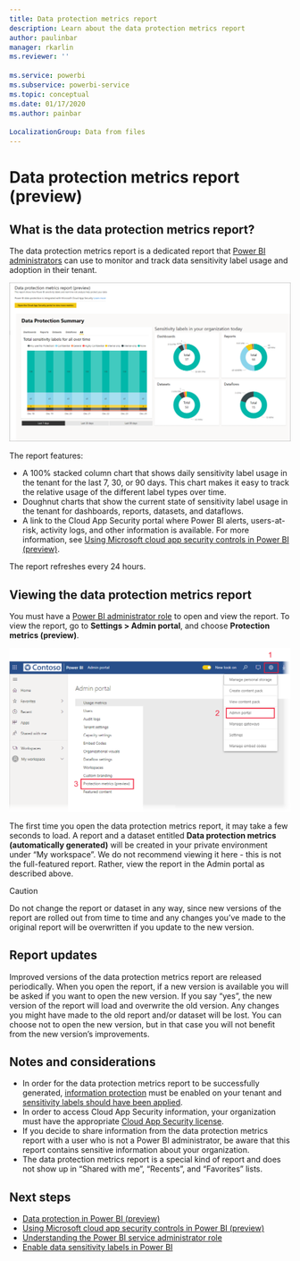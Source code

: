 ```yaml
---
title: Data protection metrics report
description: Learn about the data protection metrics report
author: paulinbar
manager: rkarlin
ms.reviewer: ''

ms.service: powerbi
ms.subservice: powerbi-service
ms.topic: conceptual
ms.date: 01/17/2020
ms.author: painbar

LocalizationGroup: Data from files
---
```

# Data protection metrics report (preview)

## What is the data protection metrics report?
The data protection metrics report is a dedicated report that [Power BI administrators](../service-admin-role.md) can use to  monitor and track data sensitivity label usage and adoption in their tenant.

![Data protection metrics report](./media/service-security-data-protection-metrics-report/protection-metrics-seven-days-1.png)
 
The report features:
* A 100% stacked column chart that shows daily sensitivity label usage in the tenant for the last 7, 30, or 90 days. This chart makes it easy to track the relative usage of the different label types over time.
* Doughnut charts that show the current state of sensitivity label usage in the tenant for dashboards, reports, datasets, and dataflows.
* A link to the Cloud App Security portal where Power BI alerts, users-at-risk, activity logs, and other information is available. For more information, see [Using Microsoft cloud app security controls in Power BI (preview)](./service-security-using-microsoft-cloud-app-security-controls.md).

The report refreshes every 24 hours.

## Viewing the data protection metrics report

You must have a [Power BI administrator role](../service-admin-role.md) to open and view the report.
To view the report, go to **Settings > Admin portal**, and choose **Protection metrics (preview)**.

![protection metrics admin portal](./media/service-security-data-protection-metrics-report/protection-metrics-admin-portal.png)
 
 
The first time you open the data protection metrics report, it may take a few seconds to load. A report and a dataset entitled **Data protection metrics (automatically generated)** will be created in your private environment under “My workspace”. We do not recommend viewing it here - this is not the full-featured report. Rather, view the report in the Admin portal as described above.

> [!CAUTION]
> Do not change the report or dataset in any way, since new versions of the report are rolled out from time to time and any changes you’ve made to the original report will be overwritten if you update to the new version.

## Report updates

Improved versions of the data protection metrics report are released periodically. When you open the report, if a new version is available you will be asked if you want to open the new version. If you say “yes”, the new version of the report will load and overwrite the old version. Any changes you might have made to the old report and/or dataset will be lost. You can choose not to open the new version, but in that case you will not benefit from the new version’s improvements. 
## Notes and considerations
* In order for the data protection metrics report to be successfully generated, [information protection](./service-security-enable-data-sensitivity-labels.md) must be enabled on your tenant and [sensitivity labels should have been applied](../designer/service-security-apply-data-sensitivity-labels.md). 
* In order to access Cloud App Security information, your organization must have the appropriate [Cloud App Security license](https://docs.microsoft.com/power-bi/admin/service-security-using-microsoft-cloud-app-security-controls#microsoft-cloud-app-security-licensing).
* If you decide to share information from the data protection metrics report with a user who is not a Power BI administrator, be aware that this report contains sensitive information about your organization.
* The data protection metrics report is a special kind of report and does not show up in “Shared with me”, “Recents”, and “Favorites” lists.
## Next steps
* [Data protection in Power BI (preview)](./service-security-data-protection-overview.md)
* [Using Microsoft cloud app security controls in Power BI (preview)](./service-security-using-microsoft-cloud-app-security-controls.md)
* [Understanding the Power BI service administrator role](../service-admin-role.md)
* [Enable data sensitivity labels in Power BI](./service-security-enable-data-sensitivity-labels.md)
